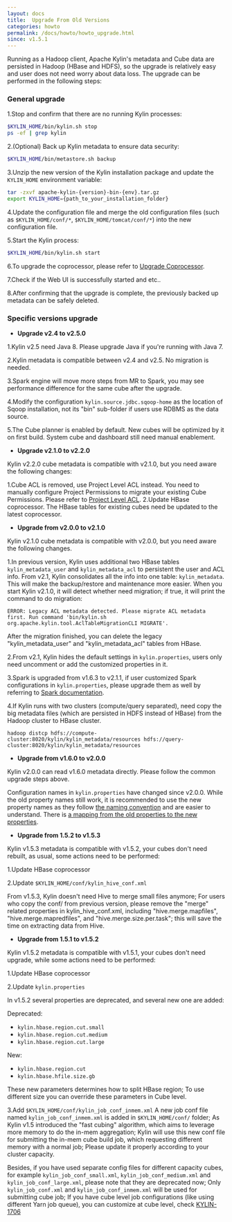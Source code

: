 ```yaml
---
layout: docs
title:  Upgrade From Old Versions
categories: howto
permalink: /docs/howto/howto_upgrade.html
since: v1.5.1
---
```


Running as a Hadoop client, Apache Kylin's metadata and Cube data are persisted in Hadoop (HBase and HDFS), so the upgrade is relatively easy and user does not need worry about data loss. The upgrade can be performed in the following steps:



### General upgrade

1.Stop and confirm that there are no running Kylin processes:

```sh
$KYLIN_HOME/bin/kylin.sh stop
ps -ef | grep kylin
```

2.(Optional) Back up Kylin metadata to ensure data security:

```sh
$KYLIN_HOME/bin/metastore.sh backup
```

3.Unzip the new version of the Kylin installation package and update the `KYLIN_HOME` environment variable:

```sh
tar -zxvf apache-kylin-{version}-bin-{env}.tar.gz
export KYLIN_HOME={path_to_your_installation_folder}
```

4.Update the configuration file and merge the old configuration files (such as `$KYLIN_HOME/conf/*`, `$KYLIN_HOME/tomcat/conf/*`) into the new configuration file.

5.Start the Kylin process:

```sh
$KYLIN_HOME/bin/kylin.sh start
```

6.To upgrade the coprocessor, please refer to [Upgrade Coprocessor](/cn/docs/howto/howto_upgrade_coprocessor.html).

7.Check if the Web UI is successfully started and etc..

8.After confirming that the upgrade is complete, the previously backed up metadata can be safely deleted.



### Specific versions upgrade

- **Upgrade v2.4 to v2.5.0**

1.Kylin v2.5 need Java 8. Please upgrade Java if you're running with Java 7.

2.Kylin metadata is compatible between v2.4 and v2.5. No migration is needed.

3.Spark engine will move more steps from MR to Spark, you may see performance difference for the same cube after the upgrade.

4.Modify the configuration `kylin.source.jdbc.sqoop-home` as the location of Sqoop installation, not its "bin" sub-folder if users use RDBMS as the data source.

5.The Cube planner is enabled by default. New cubes will be optimized by it on first build. System cube and dashboard still need manual enablement.



- **Upgrade v2.1.0 to v2.2.0**

Kylin v2.2.0 cube metadata is compatible with v2.1.0, but you need aware the following changes:

1.Cube ACL is removed, use Project Level ACL instead. You need to manually configure Project Permissions to migrate your existing Cube Permissions. Please refer to [Project Level ACL](/docs/tutorial/project_level_acl.html).
2.Update HBase coprocessor. The HBase tables for existing cubes need be updated to the latest coprocessor.


- **Upgrade from v2.0.0 to v2.1.0**

Kylin v2.1.0 cube metadata is compatible with v2.0.0, but you need aware the following changes. 

1.In previous version, Kylin uses additional two HBase tables `kylin_metadata_user` and `kylin_metadata_acl` to persistent the user and ACL info. From v2.1, Kylin consolidates all the info into one table: `kylin_metadata`. This will make the backup/restore and maintenance more easier. When you start Kylin v2.1.0, it will detect whether need migration; if true, it will print the command to do migration:

```
ERROR: Legacy ACL metadata detected. Please migrate ACL metadata first. Run command 'bin/kylin.sh org.apache.kylin.tool.AclTableMigrationCLI MIGRATE'.
```

After the migration finished, you can delete the legacy "kylin_metadata_user" and "kylin_metadata_acl" tables from HBase.

2.From v2.1, Kylin hides the default settings in `kylin.properties`, users only need uncomment or add the customized properties in it.

3.Spark is upgraded from v1.6.3 to v2.1.1, if user customized Spark configurations in `kylin.properties`, please upgrade them as well by referring to [Spark documentation](https://spark.apache.org/docs/2.1.0/).

4.If Kylin runs with two clusters (compute/query separated), need copy the big metadata files (which are persisted in HDFS instead of HBase) from the Hadoop cluster to HBase cluster.

```
hadoop distcp hdfs://compute-cluster:8020/kylin/kylin_metadata/resources hdfs://query-cluster:8020/kylin/kylin_metadata/resources
```



- **Upgrade from v1.6.0 to v2.0.0**

Kylin v2.0.0 can read v1.6.0 metadata directly. Please follow the common upgrade steps above.

Configuration names in `kylin.properties` have changed since v2.0.0. While the old property names still work, it is recommended to use the new property names as they follow [the naming convention](/development/coding_naming_convention.html) and are easier to understand. There is [a mapping from the old properties to the new properties](https://github.com/apache/kylin/blob/2.0.x/core-common/src/main/resources/kylin-backward-compatibility.properties).



- **Upgrade from 1.5.2 to v1.5.3**

Kylin v1.5.3 metadata is compatible with v1.5.2, your cubes don't need rebuilt, as usual, some actions need to be performed:

1.Update HBase coprocessor

2.Update `$KYLIN_HOME/conf/kylin_hive_conf.xml`

From v1.5.3, Kylin doesn't need Hive to merge small files anymore; For users who copy the conf/ from previous version, please remove the "merge" related properties in kylin_hive_conf.xml, including "hive.merge.mapfiles", "hive.merge.mapredfiles", and "hive.merge.size.per.task"; this will save the time on extracting data from Hive.



- **Upgrade from 1.5.1 to v1.5.2**

Kylin v1.5.2 metadata is compatible with v1.5.1, your cubes don't need upgrade, while some actions need to be performed:

1.Update HBase coprocessor

2.Update `kylin.properties`

In v1.5.2 several properties are deprecated, and several new one are added:

Deprecated:

* `kylin.hbase.region.cut.small`
* `kylin.hbase.region.cut.medium`
* `kylin.hbase.region.cut.large`

New:

* `kylin.hbase.region.cut`
* `kylin.hbase.hfile.size.gb`

These new parameters determines how to split HBase region; To use different size you can override these parameters in Cube level. 

3.Add `$KYLIN_HOME/conf/kylin_job_conf_inmem.xml`
A new job conf file named `kylin_job_conf_inmem.xml` is added in `$KYLIN_HOME/conf/` folder; As Kylin v1.5 introduced the "fast cubing" algorithm, which aims to leverage more memory to do the in-mem aggregation; Kylin will use this new conf file for submitting the in-mem cube build job, which requesting different memory with a normal job; Please update it properly according to your cluster capacity.

Besides, if you have used separate config files for different capacity cubes, for example `kylin_job_conf_small.xml`, `kylin_job_conf_medium.xml` and `kylin_job_conf_large.xml`, please note that they are deprecated now; Only `kylin_job_conf.xml` and `kylin_job_conf_inmem.xml` will be used for submitting cube job; If you have cube level job configurations (like using different Yarn job queue), you can customize at cube level, check [KYLIN-1706](https://issues.apache.org/jira/browse/KYLIN-1706)

